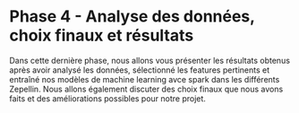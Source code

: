 # Phase 4 - Analyse des données, choix finaux et résultats

Dans cette dernière phase, nous allons vous présenter les résultats obtenus après avoir analysé les données, sélectionné les features pertinents et entraîné nos modèles de machine learning avce spark dans les différents Zepellin. Nous allons également discuter des choix finaux que nous avons faits et des améliorations possibles pour notre projet.